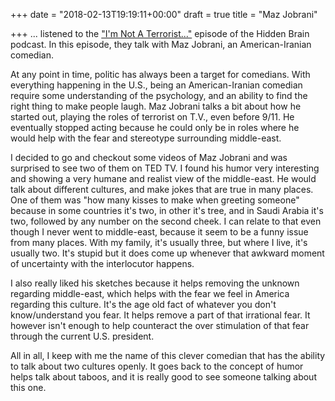+++
date = "2018-02-13T19:19:11+00:00"
draft = true
title = "Maz Jobrani"

+++
... listened to the ["I'm Not A Terrorist..."](https://www.npr.org/2017/02/27/517073904/finding-the-punchline-maz-jobrani-on-comedy-in-the-trump-era) episode of the Hidden Brain podcast. In this episode, they talk with Maz Jobrani, an American-Iranian comedian.

At any point in time, politic has always been a target for comedians. With everything happening in the U.S., being an American-Iranian comedian require some understanding of the psychology, and an ability to find the right thing to make people laugh. Maz Jobrani talks a bit about how he started out, playing the roles of terrorist on T.V., even before 9/11. He eventually stopped acting because he could only be in roles where he would help with the fear and stereotype surrounding middle-east.

I decided to go and checkout some videos of Maz Jobrani and was surprised to see two of them on TED TV. I found his humor very interesting and showing a very humane and realist view of the middle-east. He would talk about different cultures, and make jokes that are true in many places. One of them was "how many kisses to make when greeting someone" because in some countries it's two, in other it's tree, and in Saudi Arabia it's two, followed by any number on the second cheek. I can relate to that even though I never went to middle-east, because it seem to be a funny issue from many places. With my family, it's usually three, but where I live, it's usually two. It's stupid but it does come up whenever that awkward moment of uncertainty with the interlocutor happens.

I also really liked his sketches because it helps removing the unknown regarding middle-east, which helps with the fear we feel in America regarding this culture. It's the age old fact of whatever you don't know/understand you fear. It helps remove a part of that irrational fear. It however isn't enough to help counteract the over stimulation of that fear through the current U.S. president.

All in all, I keep with me the name of this clever comedian that has the ability to talk about two cultures openly. It goes back to the concept of humor helps talk about taboos, and it is really good to see someone talking about this one.